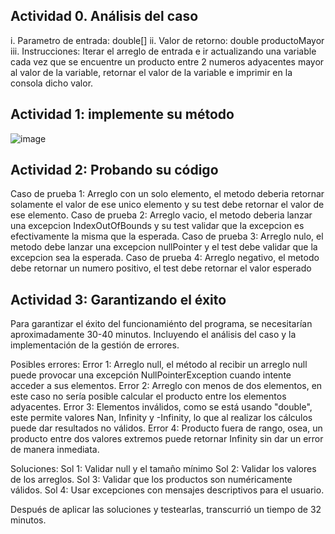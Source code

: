 ## Actividad 0. Análisis del caso
i. Parametro de entrada: double[]
ii. Valor de retorno: double productoMayor
iii. Instrucciones: Iterar el arreglo de entrada e ir actualizando una variable cada vez que se encuentre un producto entre 2 numeros adyacentes mayor al valor de la variable, retornar el valor de la variable e imprimir en la consola dicho valor.

## Actividad 1: implemente su método
![image](https://github.com/user-attachments/assets/1356f375-0e42-490d-bf9b-d9cc45a2843f)

## Actividad 2: Probando su código
Caso de prueba 1: Arreglo con un solo elemento, el metodo deberia retornar solamente el valor de ese unico elemento y su test debe retornar el valor de ese elemento.
Caso de prueba 2: Arreglo vacio, el metodo deberia lanzar una excepcion IndexOutOfBounds y su test validar que la excepcion es efectivamente la misma que la esperada.
Caso de prueba 3: Arreglo nulo, el metodo debe lanzar una excepcion nullPointer y el test debe validar que la excepcion sea la esperada.
Caso de prueba 4: Arreglo negativo, el metodo debe retornar un numero positivo, el test debe retornar el valor esperado

## Actividad 3: Garantizando el éxito
Para garantizar el éxito del funcionamiénto del programa, se necesitarían aproximadamente 30-40 minutos. Incluyendo el análisis del caso y la implementación de la gestión de errores.

Posibles errores:
Error 1: Arreglo null, el método al recibir un arreglo null puede provocar una excepción NullPointerException cuando intente acceder a sus elementos.
Error 2: Arreglo con menos de dos elementos, en este caso no sería posible calcular el producto entre los elementos adyacentes.
Error 3: Elementos inválidos, como se está usando "double", este permite valores Nan, Infinity y -Infinity, lo que al realizar los cálculos puede dar resultados no válidos.
Error 4: Producto fuera de rango, osea, un producto entre dos valores extremos puede retornar Infinity sin dar un error de manera inmediata.

Soluciones:
Sol 1: Validar null y el tamaño mínimo
Sol 2: Validar los valores de los arreglos.
Sol 3: Validar que los productos son numéricamente válidos.
Sol 4: Usar excepciones con mensajes descriptivos para el usuario.

Después de aplicar las soluciones y testearlas, transcurrió un tiempo de 32 minutos.